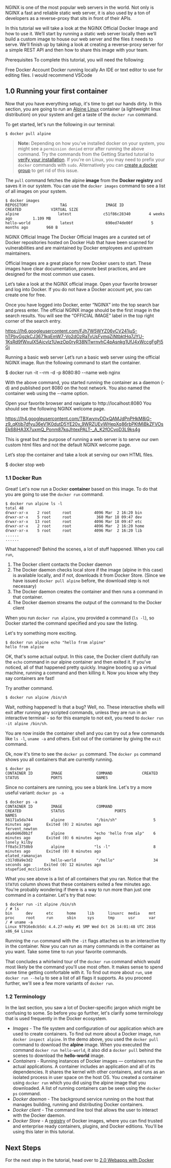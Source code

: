 
NGINX is one of the most popular web servers in the world. Not only is NGINX a fast and reliable static web server, it is also used by a ton of developers as a reverse-proxy that sits in front of their APIs. 

In this tutorial we will take a look at the NGINX Official Docker Image and how to use it. We’ll start by running a static web server locally then we’ll build a custom image to house our web server and the files it needs to serve. We’ll finish up by taking a look at creating a reverse-proxy server for a simple REST API and then how to share this image with your team.

Prerequisites
To complete this tutorial, you will need the following:

Free Docker Account
Docker running locally
An IDE or text editor to use for editing files. I would recommend VSCode



## 1.0 Running your first container
Now that you have everything setup, it's time to get our hands dirty. In this section, you are going to run an [Alpine Linux](http://www.alpinelinux.org/) container (a lightweight linux distribution) on your system and get a taste of the `docker run` command.

To get started, let's run the following in our terminal:
```
$ docker pull alpine
```

> **Note:** Depending on how you've installed docker on your system, you might see a `permission denied` error after running the above command. Try the commands from the Getting Started tutorial to [verify your installation](https://docs.docker.com/engine/getstarted/step_one/#/step-3-verify-your-installation). If you're on Linux, you may need to prefix your `docker` commands with `sudo`. Alternatively you can [create a docker group](https://docs.docker.com/engine/installation/linux/ubuntulinux/#/create-a-docker-group) to get rid of this issue.

The `pull` command fetches the alpine **image** from the **Docker registry** and saves it in our system. You can use the `docker images` command to see a list of all images on your system.
```
$ docker images
REPOSITORY              TAG                 IMAGE ID            CREATED             VIRTUAL SIZE
alpine                 latest              c51f86c28340        4 weeks ago         1.109 MB
hello-world             latest              690ed74de00f        5 months ago        960 B
```

NGINX Official Image
The Docker Official Images are a curated set of Docker repositories hosted on Docker Hub that have been scanned for vulnerabilities and are maintained by Docker employees and upstream maintainers.

Official Images are a great place for new Docker users to start. These images have clear documentation, promote best practices, and are designed for the most common use cases.

Let’s take a look at the NGINX official image. Open your favorite browser and log into Docker. If you do not have a Docker account yet, you can create one for free.

Once you have logged into Docker, enter “NGINX” into the top search bar and press enter. The official NGINX image should be the first image in the search results. You will see the “OFFICIAL IMAGE” label in the top right corner of the search entry.

https://lh6.googleusercontent.com/FJh7W5WYZ06vCV241juS-hTPbyGgzkCJ3671kqEmW7-Vo2dOzRaTvUsFymqZiNtbktHq7JYU-1KsRd9fWxuIX5Aicvlz1UwzOp0ryR38NTwrnvhC4pAsnkg1UfJ4xWccgFgPj5Gj

Running a basic web server
Let’s run a basic web server using the official NGINX image. Run the following command to start the container.

$ docker run -it --rm -d -p 8080:80 --name web nginx

With the above command, you started running the container as a daemon (-d) and published port 8080 on the host network. You also named the container web using the --name option. 

Open your favorite browser and navigate to http://localhost:8080   You should see the following NGINX welcome page.

https://lh4.googleusercontent.com/TBXwvnvDDxQAMJdPnPHkM8iG-z9_qKtjb7dfyu36eV1K0dutD5YE20v_9WRZUEvWHepXq86rbPKtMiBkZFVOsEk68iHA3X7uxmQ_Ponm87kqJhtexPALT-_A_K2fOCvoD3L9ks4g

This is great but the purpose of running a web server is to serve our own custom html files and not the default NGINX welcome page.

Let’s stop the container and take a look at serving our own HTML files.

$ docker stop web




### 1.1 Docker Run
Great! Let's now run a Docker **container** based on this image. To do that you are going to use the `docker run` command.

```
$ docker run alpine ls -l
total 48
drwxr-xr-x    2 root     root          4096 Mar  2 16:20 bin
drwxr-xr-x    5 root     root           360 Mar 18 09:47 dev
drwxr-xr-x   13 root     root          4096 Mar 18 09:47 etc
drwxr-xr-x    2 root     root          4096 Mar  2 16:20 home
drwxr-xr-x    5 root     root          4096 Mar  2 16:20 lib
......
......
```
What happened? Behind the scenes, a lot of stuff happened. When you call `run`,
1. The Docker client contacts the Docker daemon
2. The Docker daemon checks local store if the image (alpine in this case) is available locally, and if not, downloads it from Docker Store. (Since we have issued `docker pull alpine` before, the download step is not necessary)
3. The Docker daemon creates the container and then runs a command in that container.
4. The Docker daemon streams the output of the command to the Docker client

When you run `docker run alpine`, you provided a command (`ls -l`), so Docker started the command specified and you saw the listing.

Let's try something more exciting.

```
$ docker run alpine echo "hello from alpine"
hello from alpine
```
OK, that's some actual output. In this case, the Docker client dutifully ran the `echo` command in our alpine container and then exited it. If you've noticed, all of that happened pretty quickly. Imagine booting up a virtual machine, running a command and then killing it. Now you know why they say containers are fast!

Try another command.
```
$ docker run alpine /bin/sh
```

Wait, nothing happened! Is that a bug? Well, no. These interactive shells will exit after running any scripted commands, unless they are run in an interactive terminal - so for this example to not exit, you need to `docker run -it alpine /bin/sh`.

You are now inside the container shell and you can try out a few commands like `ls -l`, `uname -a` and others. Exit out of the container by giving the `exit` command.


Ok, now it's time to see the `docker ps` command. The `docker ps` command shows you all containers that are currently running.

```
$ docker ps
CONTAINER ID        IMAGE               COMMAND             CREATED             STATUS              PORTS               NAMES
```

Since no containers are running, you see a blank line. Let's try a more useful variant: `docker ps -a`

```
$ docker ps -a
CONTAINER ID        IMAGE               COMMAND                  CREATED             STATUS                      PORTS               NAMES
36171a5da744        alpine              "/bin/sh"                5 minutes ago       Exited (0) 2 minutes ago                        fervent_newton
a6a9d46d0b2f        alpine             "echo 'hello from alp"    6 minutes ago       Exited (0) 6 minutes ago                        lonely_kilby
ff0a5c3750b9        alpine             "ls -l"                   8 minutes ago       Exited (0) 8 minutes ago                        elated_ramanujan
c317d0a9e3d2        hello-world         "/hello"                 34 seconds ago      Exited (0) 12 minutes ago                       stupefied_mcclintock
```

What you see above is a list of all containers that you ran. Notice that the `STATUS` column shows that these containers exited a few minutes ago. You're probably wondering if there is a way to run more than just one command in a container. Let's try that now:

```
$ docker run -it alpine /bin/sh
/ # ls
bin      dev      etc      home     lib      linuxrc  media    mnt      proc     root     run      sbin     sys      tmp      usr      var
/ # uname -a
Linux 97916e8cb5dc 4.4.27-moby #1 SMP Wed Oct 26 14:01:48 UTC 2016 x86_64 Linux
```
Running the `run` command with the `-it` flags attaches us to an interactive tty in the container. Now you can run as many commands in the container as you want. Take some time to run your favorite commands.

That concludes a whirlwind tour of the `docker run` command which would most likely be the command you'll use most often. It makes sense to spend some time getting comfortable with it. To find out more about `run`, use `docker run --help` to see a list of all flags it supports. As you proceed further, we'll see a few more variants of `docker run`.
### 1.2 Terminology
In the last section, you saw a lot of Docker-specific jargon which might be confusing to some. So before you go further, let's clarify some terminology that is used frequently in the Docker ecosystem.

- *Images* - The file system and configuration of our application which are used to create containers. To find out more about a Docker image, run `docker inspect alpine`. In the demo above, you used the `docker pull` command to download the **alpine** image. When you executed the command `docker run hello-world`, it also did a `docker pull` behind the scenes to download the **hello-world** image.
- *Containers* - Running instances of Docker images &mdash; containers run the actual applications. A container includes an application and all of its dependencies. It shares the kernel with other containers, and runs as an isolated process in user space on the host OS. You created a container using `docker run` which you did using the alpine image that you downloaded. A list of running containers can be seen using the `docker ps` command.
- *Docker daemon* - The background service running on the host that manages building, running and distributing Docker containers.
- *Docker client* - The command line tool that allows the user to interact with the Docker daemon.
- *Docker Store* - A [registry](https://store.docker.com/) of Docker images, where you can find trusted and enterprise ready containers, plugins, and Docker editions. You'll be using this later in this tutorial.

## Next Steps
For the next step in the tutorial, head over to [2.0 Webapps with Docker](./webapps.md)
